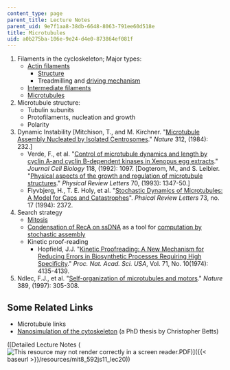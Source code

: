 ```yaml
---
content_type: page
parent_title: Lecture Notes
parent_uid: 9e7f1aa8-38db-6648-8063-791ee60d518e
title: Microtubules
uid: a0b275ba-106e-9e24-d4e0-873864ef081f
---
```


1.  Filaments in the cycloskeleton; Major types:
    *   [Actin filaments](http://en.wikipedia.org/wiki/Actin)
        *   [Structure](http://web.archive.org/web/20170127130248/http://www.rpi.edu/dept/bcbp/molbiochem/MBWeb/mb2/part1/actin.htm)
        *   Treadmilling and [driving mechanism](http://www.robotix.in/tutorials/category/mechanical/drivemechtut)
    *   [Intermediate filaments](http://en.wikipedia.org/wiki/Intermediate_filament)
    *   [Microtubules](http://en.wikipedia.org/wiki/Microtubules)
2.  Microtubule structure:
    *   Tubulin subunits
    *   Protofilaments, nucleation and growth
    *   Polarity
3.  Dynamic Instability \[Mitchison, T., and M. Kirchner. "[Microtubule Assembly Nucleated by Isolated Centrosomes](http://dx.doi.org/10.1038/312232a0)." _Nature_ 312, (1984): 232.\]
    *   Verde, F., et al. "[Control of microtubule dynamics and length by cyclin A-and cyclin B-dependent kinases in Xenopus egg extracts](http://jcb.rupress.org/content/118/5/1097.abstract)." _Journal Cell Biology_ 118, (1992): 1097. \[Dogterom, M., and S. Leibler. "[Physical aspects of the growth and regulation of microtubule structures](http://prl.aps.org/abstract/PRL/v70/i9/p1347_1)." _Physical Review Letters_ 70, (1993): 1347-50.\]
    *   Flyvbjerg, H., T. E. Holy, et al. "[Stochastic Dynamics of Microtubules: A Model for Caps and Catastrophes](http://prola.aps.org/abstract/PRL/v73/i17/p2372_1)". _Phsical Review Letters_ 73, no. 17 (1994): 2372.
4.  Search strategy
    *   [Mitosis](https://fankhauserblog.wordpress.com/)
    *   [Condensation of RecA on ssDNA](http://online.itp.ucsb.edu/online/infobio01/libchaber/oh/22.html) as a tool for [computation by stochastic assembly](http://www.pubmedcentral.nih.gov/articlerender.fcgi?artid=129313)
    *   Kinetic proof-reading
        *   Hopfield, J.J. "[Kinetic Proofreading: A New Mechanism for Reducing Errors in Biosynthetic Processes Requiring High Specificity](http://www.pnas.org/content/71/10/4135.short)." _Proc. Nat. Acad. Sci._ _USA_, Vol. 71, No. 10(1974): 4135-4139.
5.  Ndlec, F.J., et al. "[Self-organization of microtubules and motors](http://www.nature.com/nature/journal/v389/n6648/abs/389305a0.html)." _Nature_ 389, (1997): 305-308.

Some Related Links
------------------

*   Microtubule links
*   [Nanosimulation of the cytoskeleton](http://www.pegacat.com/cbetts/phd/index.html) (a PhD thesis by Christopher Betts)

([Detailed Lecture Notes (![This resource may not render correctly in a screen reader.](/images/inacessible.gif)PDF)]({{< baseurl >}}/resources/mit8_592js11_lec20))